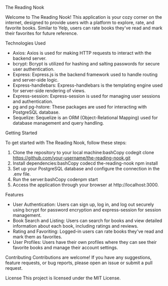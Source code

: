 The Reading Nook 

Welcome to The Reading Nook! This application is your cozy corner on the internet, designed to provide users with a platform to explore, rate, and favorite books. Similar to Yelp, users can rate books they've read and mark their favorites for future reference.

Technologies Used

* Axios: Axios is used for making HTTP requests to interact with the backend server.
* bcrypt: Bcrypt is utilized for hashing and salting passwords for secure user authentication.
* Express: Express.js is the backend framework used to handle routing and server-side logic.
* Express-handlebars: Express-handlebars is the templating engine used for server-side rendering of views.
* Express-session: Express-session is used for managing user sessions and authentication.
* pg and pg-hstore: These packages are used for interacting with PostgreSQL database.
* Sequelize: Sequelize is an ORM (Object-Relational Mapping) used for database management and query handling.

Getting Started

To get started with The Reading Nook, follow these steps:
1. Clone the repository to your local machine:bashCopy codegit clone https://github.com/your-username/the-reading-nook.git 
2. Install dependencies:bashCopy codecd the-reading-nook npm install 
3. Set up your PostgreSQL database and configure the connection in the .env file.  
4. Run the server:bashCopy codenpm start 
5. Access the application through your browser at http://localhost:3000. 

Features
* User Authentication: Users can sign up, log in, and log out securely using bcrypt for password encryption and express-session for session management.
* Book Search and Listing: Users can search for books and view detailed information about each book, including ratings and reviews.
* Rating and Favoriting: Logged-in users can rate books they've read and mark them as favorites.
* User Profiles: Users have their own profiles where they can see their favorite books and manage their account settings.

Contributing
Contributions are welcome! If you have any suggestions, feature requests, or bug reports, please open an issue or submit a pull request.

License
This project is licensed under the MIT License.
